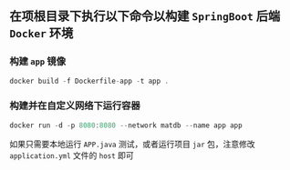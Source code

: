 ## 在项根目录下执行以下命令以构建 `SpringBoot` 后端 `Docker` 环境

### 构建 `app` 镜像

```Swift
docker build -f Dockerfile-app -t app .
```

### 构建并在自定义网络下运行容器

```Swift
docker run -d -p 8080:8080 --network matdb --name app app
```

如果只需要本地运行 `APP.java` 测试，或者运行项目 `jar` 包，注意修改 `application.yml` 文件的 `host` 即可
